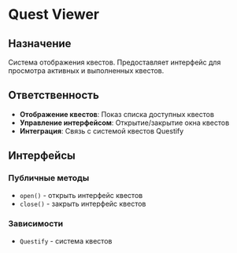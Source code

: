 # Quest Viewer

## Назначение
Система отображения квестов. Предоставляет интерфейс для просмотра активных и выполненных квестов.

## Ответственность
- **Отображение квестов**: Показ списка доступных квестов
- **Управление интерфейсом**: Открытие/закрытие окна квестов
- **Интеграция**: Связь с системой квестов Questify

## Интерфейсы

### Публичные методы
- `open()` - открыть интерфейс квестов
- `close()` - закрыть интерфейс квестов

### Зависимости
- `Questify` - система квестов 